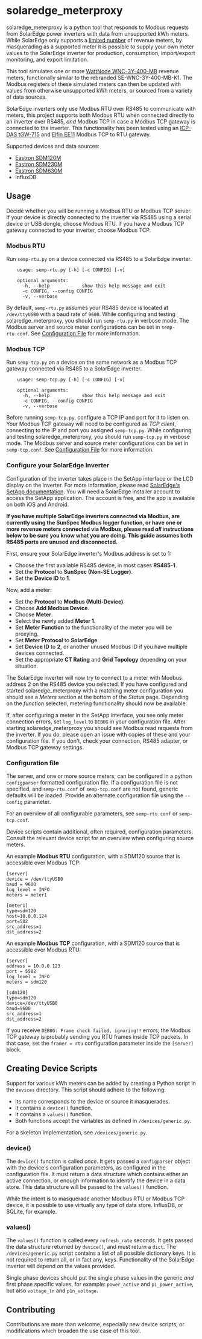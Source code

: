 # solaredge_meterproxy

solaredge_meterproxy is a python tool that responds to Modbus requests from SolarEdge power inverters with data from unsupported kWh meters. While SolarEdge only supports a [limited number](https://www.solaredge.com/se-supported-devices) of revenue meters, by masquerading as a supported meter it is possible to supply your own meter values to the SolarEdge inverter for production, consumption, import/export monitoring, and export limitation.

This tool simulates one or more [WattNode WNC-3Y-400-MB](https://ctlsys.com/product/wattnode-modbus/) revenue meters, functionally similar to the rebranded SE-WNC-3Y-400-MB-K1. The Modbus registers of these simulated meters can then be updated with values from otherwise unsupported kWh meters, or sourced from a variety of data sources.

SolarEdge inverters only use Modbus RTU over RS485 to communicate with meters, this project supports both Modbus RTU when connected directly to an inverter over RS485, *and* Modbus TCP in case a Modbus TCP gateway is connected to the inverter. This functionality has been tested using an [ICP-DAS tGW-715](https://www.icpdas.com/en/product/tGW-715) and [Elfin EE11](http://www.hi-flying.com/elfin-ee10-elfin-ee11) Modbus TCP to RTU gateway.

Supported devices and data sources:

* [Eastron SDM120M](https://www.eastroneurope.com/products/view/sdm120modbus)
* [Eastron SDM230M](https://www.eastroneurope.com/products/view/sdm230modbus)
* [Eastron SDM630M](https://www.eastroneurope.com/products/view/sdm630modbus)
* InfluxDB


## Usage

Decide whether you will be running a Modbus RTU or Modbus TCP server. If your device is directly connected to the inverter via RS485 using a serial device or USB dongle, choose Modbus RTU. If you have a Modbus TCP gateway connected to your inverter, choose Modbus TCP.

### Modbus RTU

Run `semp-rtu.py` on a device connected via RS485 to a SolarEdge inverter. 
```
    usage: semp-rtu.py [-h] [-c CONFIG] [-v]

    optional arguments:
      -h, --help            show this help message and exit
      -c CONFIG, --config CONFIG
      -v, --verbose
```

By default, `semp-rtu.py` assumes your RS485 device is located at `/dev/ttyUSB0` with a baud rate of `9600`. While configuring and testing solaredge_meterproxy, you should run `semp-rtu.py` in verbose mode. The Modbus server and source meter configurations can be set in `semp-rtu.conf`. See [Configuration File](https://github.com/nmakel/solaredge_meterproxy#configuration-file) for more information.

### Modbus TCP

Run `semp-tcp.py` on a device on the same network as a Modbus TCP gateway connected via RS485 to a SolarEdge inverter. 
```
    usage: semp-tcp.py [-h] [-c CONFIG] [-v]

    optional arguments:
      -h, --help            show this help message and exit
      -c CONFIG, --config CONFIG
      -v, --verbose
```

Before running `semp-tcp.py`, configure a TCP IP and port for it to listen on. Your Modbus TCP gateway will need to be configured as *TCP client*, connecting to the IP and port you assigned `semp-tcp.py`. While configuring and testing solaredge_meterproxy, you should run `semp-tcp.py` in verbose mode. The Modbus server and source meter configurations can be set in `semp-tcp.conf`. See [Configuration File](https://github.com/nmakel/solaredge_meterproxy#configuration-file) for more information.

### Configure your SolarEdge Inverter

Configuration of the inverter takes place in the SetApp interface or the LCD display on the inverter. For more information, please read [SolarEdge's SetApp documentation](https://www.solaredge.com/products/installer-tools/setapp). You will need a SolarEdge installer account to access the SetApp application. The account is free, and the app is available on both iOS and Android.

__If you have multiple SolarEdge inverters connected via Modbus, are currently using the SunSpec Modbus logger function, or have one or more revenue meters connected via Modbus, please read _all_ instructions below to be sure you know what you are doing. This guide assumes both RS485 ports are unused and disconnected.__

First, ensure your SolarEdge inverter's Modbus address is set to 1:

- Choose the first available RS485 device, in most cases __RS485-1__.
- Set the __Protocol__ to __SunSpec (Non-SE Logger)__.
- Set the __Device ID__ to __1__.

Now, add a meter:

- Set the __Protocol__ to __Modbus (Multi-Device)__.
- Choose __Add Modbus Device__.
- Choose __Meter__.
- Select the newly added __Meter 1__.
- Set __Meter Function__ to the functionality of the meter you will be proxying.
- Set __Meter Protocol__ to __SolarEdge__.
- Set __Device ID__ to __2__, or another unused Modbus ID if you have multiple devices connected.
- Set the appropriate __CT Rating__ and __Grid Topology__ depending on your situation.

The SolarEdge inverter will now try to connect to a meter with Modbus address 2 on the RS485 device you selected. If you have configured and started solaredge_meterproxy with a matching meter configuration you should see a _Meters_ section at the bottom of the _Status_ page. Depending on the _function_ selected, metering functionality should now be available.

If, after configuring a meter in the SetApp interface, you see only meter connection errors, set `log_level` to `DEBUG` in your configuration file. After starting solaredge_meterproxy you should see Modbus read requests from the inverter. If you do, please open an issue with copies of these and your configuration file. If you don't, check your connection, RS485 adapter, or Modbus TCP gateway settings.

### Configuration file

The server, and one or more source meters, can be configured in a python `configparser` formatted configuration file. If a configuration file is not specified, and `semp-rtu.conf` of `semp-tcp.conf` are not found, generic defaults will be loaded. Provide an alternate configuration file using the `--config` parameter.

For an overview of all configurable parameters, see `semp-rtu.conf` or `semp-tcp.conf`.

Device scripts contain additional, often required, configuration parameters. Consult the relevant device script for an overview when configuring source meters.

An example **Modbus RTU** configuration, with a SDM120 source that is accessible over Modbus TCP:

```
[server]
device = /dev/ttyUSB0
baud = 9600
log_level = INFO
meters = meter1

[meter1]
type=sdm120
host=10.0.0.124
port=502
src_address=1
dst_address=2
```

An example **Modbus TCP** configuration, with a SDM120 source that is accessible over Modbus RTU:

```
[server]
address = 10.0.0.123
port = 5502
log_level = INFO
meters = sdm120

[sdm120]
type=sdm120
device=/dev/ttyUSB0
baud=9600
src_address=1
dst_address=2
```

If you receive `DEBUG: Frame check failed, ignoring!!` errors, the Modbus TCP gateway is probably sending you RTU frames inside TCP packets. In that case, set the `framer = rtu` configuration parameter inside the `[server]` block.


## Creating Device Scripts

Support for various kWh meters can be added by creating a Python script in the `devices` directory. This script should adhere to the following:

* Its name corresponds to the device or source it masquerades.
* It contains a `device()` function.
* It contains a `values()` function.
* Both functions accept the variables as defined in `/devices/generic.py`.

For a skeleton implementation, see `/devices/generic.py`.

### device()

The `device()` function is called _once_. It gets passed a `configparser` object with the device's configuration parameters, as configured in the configuration file. It must return a data structure which contains either an active connection, or enough information to identify the device in a data store. This data structure will be passed to the `values()` function.

While the intent is to masquerade another Modbus RTU or Modbus TCP device, it is possible to use virtually any type of data store. InfluxDB, or SQLite, for example.

### values()

The `values()` function is called every `refresh_rate` seconds. It gets passed the data structure returned by `device()`, and must return a `dict`. The `/devices/generic.py` script contains a list of all possible dictionary keys. It is not required to return all, or in fact any, keys. Functionality of the SolarEdge inverter will depend on the values provided.

Single phase devices should put the single phase values in the generic _and_ first phase specific values, for example: `power_active` and `p1_power_active`, but also `voltage_ln` and `p1n_voltage`.


## Contributing

Contributions are more than welcome, especially new device scripts, or modifications which broaden the use case of this tool.